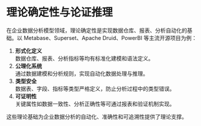 # 理论确定性与论证推理

在企业数据分析模型领域，理论确定性是实现数据仓库、报表、分析自动化的基础。以 Metabase、Superset、Apache Druid、PowerBI 等主流开源项目为例：

1. **形式化定义**  
   数据仓库、报表、分析指标等均有标准化建模和语法定义。
2. **公理化系统**  
   通过数据建模和分析规则，实现自动化数据处理与推理。
3. **类型安全**  
   数据表、字段、指标等类型严格定义，防止分析过程中的类型错误。
4. **可证明性**  
   关键属性如数据一致性、分析正确性等可通过报表和验证机制实现。

这些理论基础为企业数据分析的自动化、准确性和可追溯性提供了理论支撑。
